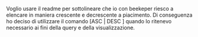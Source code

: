 Voglio usare il readme per sottolineare che io con beekeper riesco a elencare in maniera crescente e decrescente a piacimento.
Di conseguenza ho deciso di utilizzare il comando [ASC | DESC ] quando lo ritenevo necessario ai fini della query e della visualizzazione.

